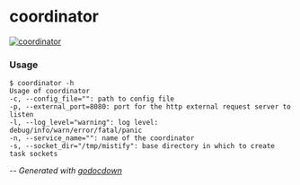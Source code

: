 # coordinator

[![coordinator](https://godoc.org/github.com/mistifyio/coordinator/cmd/coordinator?status.png)](https://godoc.org/github.com/mistifyio/coordinator/cmd/coordinator)

### Usage

    $ coordinator -h
    Usage of coordinator
    -c, --config_file="": path to config file
    -p, --external_port=8080: port for the http external request server to listen
    -l, --log_level="warning": log level: debug/info/warn/error/fatal/panic
    -n, --service_name="": name of the coordinator
    -s, --socket_dir="/tmp/mistify": base directory in which to create task sockets


--
*Generated with [godocdown](https://github.com/robertkrimen/godocdown)*
